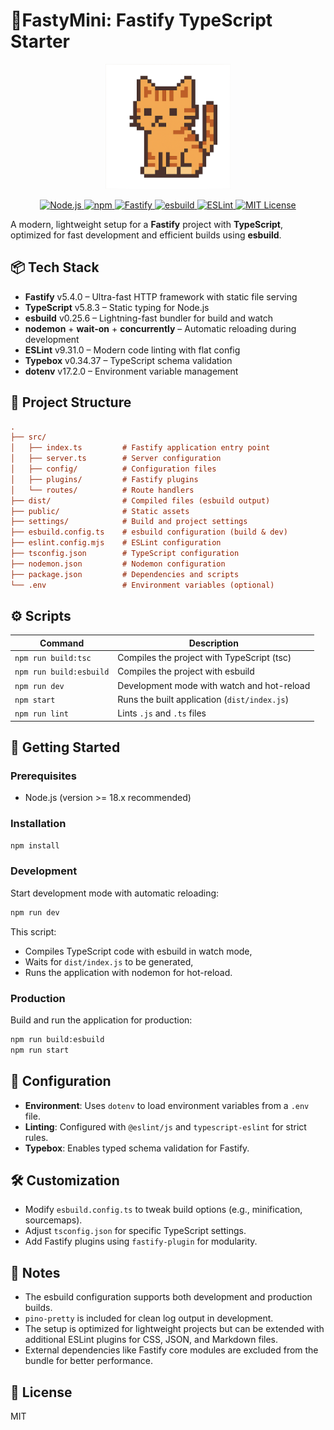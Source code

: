 # 🚀FastyMini: Fastify TypeScript Starter

<p align="center">
  <img src="./public/pixel-cat.png" alt="Astronaute" width="200"/>
</p>

<p align="center">
  <a href="https://nodejs.org/en" target="_blank">
    <img src="https://img.shields.io/badge/Node.js-18.x-brightgreen.svg" alt="Node.js">
  </a>
  <a href="https://www.npmjs.com" target="_blank">
    <img src="https://img.shields.io/badge/npm-10.x-red.svg" alt="npm">
  </a>
  <a href="https://www.npmjs.com/package/fastify" target="_blank">
    <img src="https://img.shields.io/npm/v/fastify.svg" alt="Fastify">
  </a>
  <a href="https://github.com/esbuild/esbuild" target="_blank">
    <img src="https://img.shields.io/badge/bundler-esbuild-ffcf00.svg" alt="esbuild">
  </a>
  <a href="https://eslint.org/" target="_blank">
    <img src="https://img.shields.io/badge/code%20style-ESLint-purple.svg" alt="ESLint">
  </a>
  <a href="LICENSE">
    <img src="https://img.shields.io/badge/license-MIT-blue.svg" alt="MIT License">
  </a>
</p>

A modern, lightweight setup for a **Fastify** project with **TypeScript**, optimized for fast development and efficient builds using **esbuild**.

## 📦 Tech Stack

- **Fastify** v5.4.0 – Ultra-fast HTTP framework with static file serving
- **TypeScript** v5.8.3 – Static typing for Node.js
- **esbuild** v0.25.6 – Lightning-fast bundler for build and watch
- **nodemon** + **wait-on** + **concurrently** – Automatic reloading during development
- **ESLint** v9.31.0 – Modern code linting with flat config
- **Typebox** v0.34.37 – TypeScript schema validation
- **dotenv** v17.2.0 – Environment variable management

## 📁 Project Structure

```ini
.
├── src/
│   ├── index.ts         # Fastify application entry point
│   ├── server.ts        # Server configuration
│   ├── config/          # Configuration files
│   ├── plugins/         # Fastify plugins
│   └── routes/          # Route handlers
├── dist/                # Compiled files (esbuild output)
├── public/              # Static assets
├── settings/            # Build and project settings
├── esbuild.config.ts    # esbuild configuration (build & dev)
├── eslint.config.mjs    # ESLint configuration
├── tsconfig.json        # TypeScript configuration
├── nodemon.json         # Nodemon configuration
├── package.json         # Dependencies and scripts
└── .env                 # Environment variables (optional)
```

## ⚙️ Scripts

| Command                 | Description                                  |
| ----------------------- | -------------------------------------------- |
| `npm run build:tsc`     | Compiles the project with TypeScript (tsc)   |
| `npm run build:esbuild` | Compiles the project with esbuild            |
| `npm run dev`           | Development mode with watch and hot-reload   |
| `npm start`             | Runs the built application (`dist/index.js`) |
| `npm run lint`          | Lints `.js` and `.ts` files                  |

## 🚀 Getting Started

### Prerequisites

- Node.js (version >= 18.x recommended)

### Installation

```bash
npm install
```

### Development

Start development mode with automatic reloading:

```bash
npm run dev
```

This script:

- Compiles TypeScript code with esbuild in watch mode,
- Waits for `dist/index.js` to be generated,
- Runs the application with nodemon for hot-reload.

### Production

Build and run the application for production:

```bash
npm run build:esbuild
npm run start
```

## 🔧 Configuration

- **Environment**: Uses `dotenv` to load environment variables from a `.env` file.
- **Linting**: Configured with `@eslint/js` and `typescript-eslint` for strict rules.
- **Typebox**: Enables typed schema validation for Fastify.

## 🛠️ Customization

- Modify `esbuild.config.ts` to tweak build options (e.g., minification, sourcemaps).
- Adjust `tsconfig.json` for specific TypeScript settings.
- Add Fastify plugins using `fastify-plugin` for modularity.

## 📝 Notes

- The esbuild configuration supports both development and production builds.
- `pino-pretty` is included for clean log output in development.
- The setup is optimized for lightweight projects but can be extended with additional ESLint plugins for CSS, JSON, and Markdown files.
- External dependencies like Fastify core modules are excluded from the bundle for better performance.

## 📜 License

MIT
